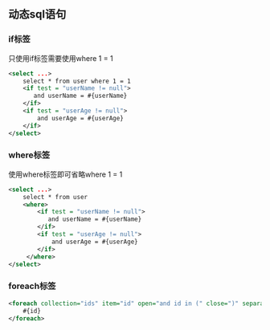 ## 动态sql语句

### if标签

只使用if标签需要使用where 1 = 1

```xml
<select ...>
	select * from user where 1 = 1
	<if test = "userName != null">
       and userName = #{userName}
    </if>
    <if test = "userAge != null">
        and userAge = #{userAge}
    </if>
</select>
```

### where标签

使用where标签即可省略where 1 = 1

```xml
<select ...>
	select * from user
	<where>
        <if test = "userName != null">
           and userName = #{userName}
        </if>
        <if test = "userAge != null">
            and userAge = #{userAge}
        </if>
     </where>
</select>
```

### foreach标签

```xml
<foreach collection="ids" item="id" open="and id in (" close=")" separator=",">
    #{id}
</foreach>
```

